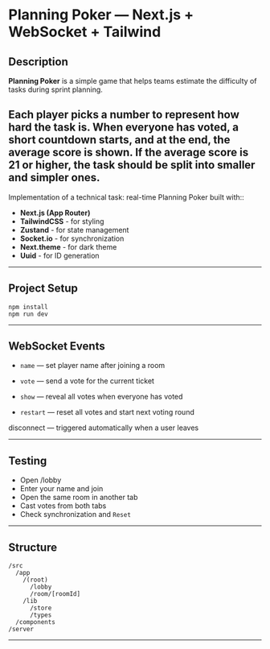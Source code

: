 # Planning Poker — Next.js + WebSocket + Tailwind


## Description

**Planning Poker** is a simple game that helps teams estimate the difficulty of tasks during sprint planning.

Each player picks a number to represent how hard the task is. When everyone has voted, a short countdown starts, and at the end, the average score is shown.
If the average score is 21 or higher, the task should be split into smaller and simpler ones.
---

Implementation of a technical task: real-time Planning Poker built with::

- **Next.js (App Router)**
- **TailwindCSS** - for styling
- **Zustand** - for state management
- **Socket.io** - for synchronization
- **Next.theme** - for dark theme
- **Uuid** - for ID generation

---

## Project Setup

```
npm install
npm run dev
```

---

## WebSocket Events
- `name` — set player name after joining a room

- `vote` — send a vote for the current ticket

- `show` — reveal all votes when everyone has voted

- `restart` — reset all votes and start next voting round

disconnect — triggered automatically when a user leaves

---

## Testing
- Open /lobby
- Enter your name and join
- Open the same room in another tab
- Cast votes from both tabs
- Check synchronization and `Reset`

---

## Structure
```
/src
  /app
    /(root)
      /lobby
      /room/[roomId]
    /lib
      /store
      /types
  /components
/server
```

---
